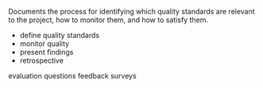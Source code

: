 Documents the process for identifying which quality standards are relevant to the project, how to monitor them, and how to satisfy them.

- define quality standards
- monitor quality
- present findings
- retrospective

evaluation questions
feedback surveys

